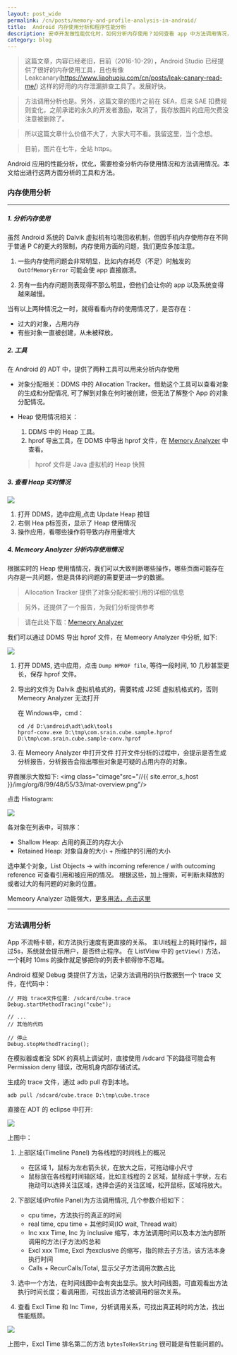 ```yaml
---
layout: post_wide
permalink: /cn/posts/memory-and-profile-analysis-in-android/
title:  Android 内存使用分析和程序性能分析
description: 安卓开发做性能优化时，如何分析内存使用？如何查看 app 中方法调用情况，找出性能瓶颈？
category: blog
---
```


> 这篇文章，内容已经老旧，目前（2016-10-29），Android Studio 已经提供了很好的内存使用工具，且也有像 Leakcanary(https://www.liaohuqiu.com/cn/posts/leak-canary-read-me/) 这样的好用的内存泄漏排查工具了。发展好快。

> 方法调用分析也是。另外，这篇文章的图片之前在 SEA，后来 SAE 扣费规则变化，之前承诺的永久的开发者激励，取消了，我存放图片的应用欠费没注意被删除了。

> 所以这篇文章什么价值不大了，大家大可不看。我留这里，当个念想。

> 目前，图片在七牛，全站 https。

Android 应用的性能分析，优化，需要检查分析内存使用情况和方法调用情况。本文给出进行这两方面分析的工具和方法。

### 内存使用分析
---
##### 1. 分析内存使用
    
虽然 Android 系统的 Dalvik 虚拟机有垃圾回收机制，但因手机内存使用存在不同于普通 P C的更大的限制，内存使用方面的问题，我们更应多加注意。

1. 一些内存使用问题会非常明显，比如内存耗尽（不足）时触发的 `OutOfMemoryError` 可能会使 app 直接崩溃。
    
2. 另有一些内存问题则表现得不那么明显，但他们会让你的 app 以及系统变得越来越慢。

当有以上两种情况之一时，就得看看内存的使用情况了，是否存在：

* 过大的对象，占用内存
* 有些对象一直被创建，从未被释放。

##### 2. 工具

在 Android 的 ADT 中，提供了两种工具可以用来分析内存使用

* 对象分配相关：DDMS 中的 Allocation Tracker。借助这个工具可以查看对象的生成和分配情况, 可了解到对象在何时被创建，但无法了解整个 App 的对象分配情况。

* Heap 使用情况相关：
    1. DDMS 中的 Heap 工具。
    2. hprof 导出工具，在 DDMS 中导出 hprof 文件，在 [Memory Analyzer](http://www.eclipse.org/mat/) 中查看。

    > hprof 文件是 Java 虚拟机的 Heap 快照

##### 3. 查看 Heap 实时情况

<img class="cimage" src="//{{ site.error_s_host }}/img/org/17/70/1/5/60/update-heap-status.png"/>

1.  打开 DDMS，选中应用,点击 Update Heap 按钮
2.  右侧 Hea p标签页，显示了 Heap 使用情况
3.  操作应用，看哪些操作将导致内存用量增大

##### 4. Memeory Analyzer 分析内存使用情况

根据实时的 Heap 使用情情况，我们可以大致判断哪些操作，哪些页面可能存在内存是一共问题，但是具体的问题的需要更进一步的数据。

> Allocation Tracker 提供了对象分配和被引用的详细的信息

> 另外，还提供了一个报告，为我们分析提供参考

> 请在此处下载：[Memeory Analyzer](http://www.eclipse.org/mat/)

我们可以通过 DDMS 导出 hprof 文件，在 Memeory Analyzer 中分析, 如下:

<img class="cimage" src="//{{ site.error_s_host }}/img/org/28/36/67/55/22/dump-hprof.png"/>


1.  打开 DDMS, 选中应用，点击 `Dump HPROF file`, 等待一段时间, 10 几秒甚至更长，保存 hprof 文件。
2.  导出的文件为 Dalvik 虚拟机格式的，需要转成 J2SE 虚拟机格式的，否则 Memeory Analyzer 无法打开

    在 Windows中，cmd：

        cd /d D:\android\adt\adk\tools
        hprof-conv.exe D:\tmp\com.srain.cube.sample.hprof D:\tmp\com.srain.cube.sample-conv.hprof

3.  在 Memeory Analyzer 中打开文件
    打开文件分析的过程中，会提示是否生成分析报告，分析报告会指出哪些对象是可疑的占用内存的对象。

界面展示大致如下:
<img class="cimage"src="//{{ site.error_s_host }}/img/org/8/99/48/55/33/mat-overview.png"/>

点击 Histogram:

<img class="cimage" src="//{{ site.error_s_host }}/img/org/11/78/0/42/66/mat-histogram.png"/>

各对象在列表中，可排序：

* Shallow Heap: 占用的真正的内存大小
* Retained Heap: 对象自身的大小 + 所维护的引用的大小

选中某个对象，List Objects -> with incoming reference / with outcoming reference 可查看引用和被应用的情况。
根据这些，加上搜索，可判断未释放的或者过大的有问题的对象的位置。

Memeory Analyzer 功能强大，[更多用法，点击这里](http://eclipsesource.com/blogs/2013/01/21/10-tips-for-using-the-eclipse-memory-analyzer/)

---

### 方法调用分析

App 不流畅卡顿，和方法执行速度有更直接的关系。
主UI线程上的耗时操作，超过5s，系统就会提示用户，是否终止程序。
在 ListView 中的 `getView()` 方法，一个耗时 10ms 的操作就足够把你的列表卡顿得惨不忍睹。

Android 框架 Debug 类提供了方法，记录方法调用的执行数据到一个 trace 文件，在代码中：

    // 开始 trace文件位置: /sdcard/cube.trace
    Debug.startMethodTracing("cube");

    // ...
    // 其他的代码

    // 停止
    Debug.stopMethodTracing();

在模拟器或者没 SDK 的真机上调试时，直接使用 /sdcard 下的路径可能会有 Permission deny 错误，改用机身内部存储试试。

生成的 trace 文件，通过 adb pull 存到本地。

    adb pull /sdcard/cube.trace D:\tmp\cube.trace

直接在 ADT 的 eclipse 中打开:

<img class="cimage" src="//{{ site.error_s_host }}/img/org/19/98/19/71/81/trace-view-overview.png"/>

上图中：

1. 上部区域(Timeline Panel) 为各线程的时间线上的概况
    * 在区域 1，鼠标为左右箭头状，在放大之后，可拖动缩小尺寸
    * 鼠标放在各线程时间轴区域，比如主线程的 2 区域，鼠标成十字状，左右拖动可以选择关注区域，选择合适的关注区域，松开鼠标，区域将放大。

2. 下部区域(Profile Panel)为方法调用情况, 几个参数介绍如下：
    * cpu time，方法执行的真正的时间
    * real time, cpu time + 其他时间(IO wait, Thread wait)
    * Inc xxx Time, Inc 为 inclusive 缩写，本方法调用时间以及本方法内部所调用的方法(子方法)的总和
    * Excl xxx Time, Excl 为exclusive 的缩写，指的除去子方法，该方法本身执行时间
    * Calls + RecurCalls/Total, 显示父子方法调用次数占比

3.  选中一个方法，在时间线图中会有突出显示。放大时间线图，可直观看出方法执行时间长度；看调用图，可找出该方法被调用的层次关系。

4.  查看 Excl Time 和 Inc Time，分析调用关系，可找出真正耗时的方法，找出性能瓶颈。

<img class="cimage" src="//{{ site.error_s_host }}/img/org/13/42/30/62/45/trace-view-exclusive-time.png"/>

上图中，Excl Time 排名第二的方法 `bytesToHexString` 很可能是有性能问题的。

